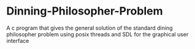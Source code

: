 # Dinning-Philosopher-Problem
A c program that gives the general solution of the standard dining philosopher problem using posix threads and SDL for the graphical user interface 
